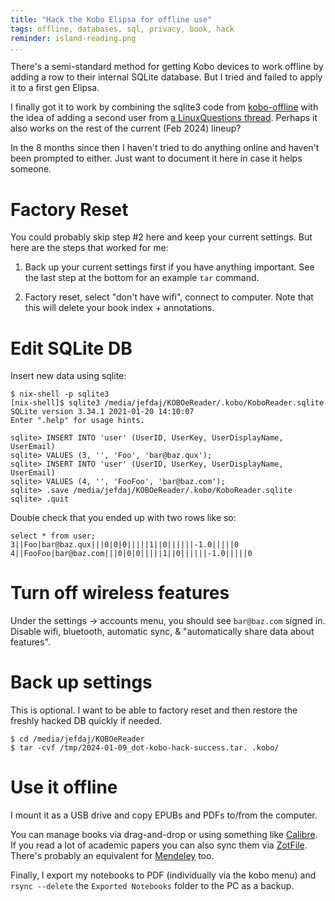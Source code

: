 ```yaml
---
title: "Hack the Kobo Elipsa for offline use"
tags: offline, databases, sql, privacy, book, hack
reminder: island-reading.png
...
```


There's a semi-standard method for getting Kobo devices to work offline by adding a row to their internal SQLite database.
But I tried and failed to apply it to a first gen Elipsa.

I finally got it to work by combining the sqlite3 code from [kobo-offline][ko]
with the idea of adding a second user from [a LinuxQuestions thread][tr].
Perhaps it also works on the rest of the current (Feb 2024) lineup?

In the 8 months since then I haven't tried to do anything online and haven't been prompted to either.
Just want to document it here in case it helps someone.

# Factory Reset

You could probably skip step #2 here and keep your current settings.
But here are the steps that worked for me:

1. Back up your current settings first if you have anything important.
   See the last step at the bottom for an example `tar` command.

3. Factory reset, select "don't have wifi", connect to computer.
Note that this will delete your book index + annotations.

# Edit SQLite DB

Insert new data using sqlite:

~~~{ .bash }
$ nix-shell -p sqlite3
[nix-shell]$ sqlite3 /media/jefdaj/KOBOeReader/.kobo/KoboReader.sqlite 
SQLite version 3.34.1 2021-01-20 14:10:07
Enter ".help" for usage hints.
~~~

~~~{ .sql }
sqlite> INSERT INTO 'user' (UserID, UserKey, UserDisplayName, UserEmail)
sqlite> VALUES (3, '', 'Foo', 'bar@baz.qux');
sqlite> INSERT INTO 'user' (UserID, UserKey, UserDisplayName, UserEmail)
sqlite> VALUES (4, '', 'FooFoo', 'bar@baz.com');
sqlite> .save /media/jefdaj/KOBOeReader/.kobo/KoboReader.sqlite
sqlite> .quit
~~~

Double check that you ended up with two rows like so:

~~~{ .sql }
select * from user;
3||Foo|bar@baz.qux|||0|0|0|||||1||0||||||-1.0|||||0
4||FooFoo|bar@baz.com|||0|0|0|||||1||0||||||-1.0|||||0
~~~

# Turn off wireless features

Under the settings &rarr; accounts menu, you should see `bar@baz.com` signed in.
Disable wifi, bluetooth, automatic sync, & "automatically share data about features".

# Back up settings

This is optional.
I want to be able to factory reset and then restore the freshly hacked DB quickly if needed.

~~~{ .bash }
$ cd /media/jefdaj/KOBOeReader
$ tar -cvf /tmp/2024-01-09_dot-kobo-hack-success.tar. .kobo/
~~~~

# Use it offline

I mount it as a USB drive and copy EPUBs and PDFs to/from the computer.

You can manage books via drag-and-drop or using something like [Calibre][calibre].
If you read a lot of academic papers you can also sync them via [ZotFile][zotfile].
There's probably an equivalent for [Mendeley][mendeley] too.

Finally, I export my notebooks to PDF (individually via the kobo menu) and `rsync --delete` the `Exported Notebooks` folder to the PC as a backup.

[ko]: https://kobo-offline.virgulilla.com/
[tr]: https://www.linuxquestions.org/questions/linux-hardware-18/kobo-touch-cannot-get-past-welcome-to-kobo-4175695159/page2.html
[calibre]: https://calibre-ebook.com/
[zotfile]: https://zotfile.com/
[mendeley]: https://www.mendeley.com/
